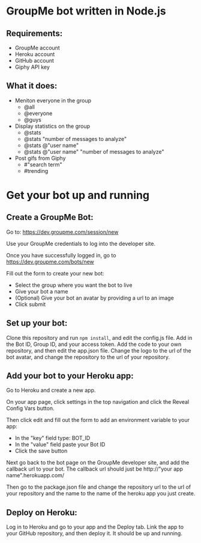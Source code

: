 # GroupMe bot written in Node.js

## Requirements:

  * GroupMe account
  * Heroku account
  * GitHub account
  * Giphy API key

## What it does:

  * Meniton everyone in the group
    * @all
  	* @everyone
  	* @guys
  * Display statistics on the group
  	* @stats
  	* @stats "number of messages to analyze"
  	* @stats @"user name"
  	* @stats @"user name" "number of messages to analyze"
  * Post gifs from Giphy
    * #"search term"
    * #trending

# Get your bot up and running

## Create a GroupMe Bot:

Go to:
https://dev.groupme.com/session/new

Use your GroupMe credentials to log into the developer site.

Once you have successfully logged in, go to https://dev.groupme.com/bots/new

Fill out the form to create your new bot:

  * Select the group where you want the bot to live
  * Give your bot a name
  * (Optional) Give your bot an avatar by providing a url to an image
  * Click submit

## Set up your bot:

Clone this repository and run `npm install`, and edit the config.js file. Add in the Bot ID, Group ID, and your access token. Add the code to your own repository, and then edit the app.json file. Change the logo to the url of the bot avatar, and change the repository to the url of your repository.

## Add your bot to your Heroku app:

Go to Heroku and create a new app.

On your app page, click settings in the top navigation and click the Reveal Config Vars button.

Then click edit and fill out the form to add an environment variable to your app:

  * In the "key" field type: BOT_ID
  * In the "value" field paste your Bot ID
  * Click the save button

Next go back to the bot page on the GroupMe developer site, and add the callback url to your bot. The callback url should just be http://"your app name".herokuapp.com/

Then go to the package.json file and change the repository url to the url of your repository and the name to the name of the heroku app you just create.

## Deploy on Heroku:

Log in to Heroku and go to your app and the Deploy tab. Link the app to your GitHub repository, and then deploy it. It should be up and running.

